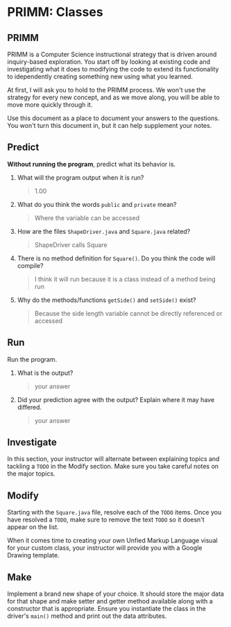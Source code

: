 # PRIMM: Classes

## PRIMM
PRIMM is a Computer Science instructional strategy that is driven around inquiry-based exploration. You start off by looking at existing code and investigating what it does to modifying the code to extend its functionality to idependently creating something new using what you learned.

At first, I will ask you to hold to the PRIMM process. We won't use the strategy for every new concept, and as we move along, you will be able to move more quickly through it.

Use this document as a place to document your answers to the questions. You won't turn this document in, but
it can help supplement your notes.

## Predict
**Without running the program**, predict what its behavior is.

1. What will the program output when it is run?
   >  1.00

2. What do you think the words `public` and `private` mean?
   > Where the variable can be accessed

3. How are the files `ShapeDriver.java` and `Square.java` related?
   > ShapeDriver calls Square

4. There is no method definition for `Square()`. Do you think the code will compile?
   > I think it will run because it is a class instead of a method being run

5. Why do the methods/functions `getSide()` and `setSide()` exist?
   > Because the side length variable cannot be directly referenced or accessed

## Run
Run the program.
1. What is the output?
   > your answer

2. Did your prediction agree with the output? Explain where it may have differed.
   > your answer

## Investigate
In this section, your instructor will alternate between explaining topics and tackling a `TODO` in the Modify section.
Make sure you take careful notes on the major topics.

## Modify
Starting with the `Square.java` file, resolve each of the `TODO` items.
Once you have resolved a `TODO`, make sure to remove the text `TODO` so it doesn't
appear on the list.

When it comes time to creating your own Unfied Markup Language visual for your custom class,
your instructor will provide you with a Google Drawing template.

## Make
Implement a brand new shape of your choice. It should store the major data for that shape and make
setter and getter method available along with a constructor that is appropriate.
Ensure you instantiate the class in the driver's `main()` method and print out the data attributes.
